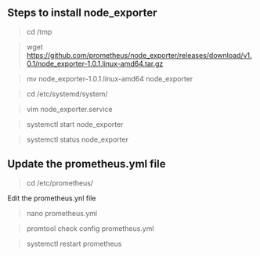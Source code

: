 ## Steps to install node_exporter

> cd /tmp

> wget https://github.com/prometheus/node_exporter/releases/download/v1.0.1/node_exporter-1.0.1.linux-amd64.tar.gz

> mv node_exporter-1.0.1.linux-amd64 node_exporter

> cd /etc/systemd/system/

> vim node_exporter.service

> systemctl start node_exporter

> systemctl status node_exporter

## Update the prometheus.yml file

> cd /etc/prometheus/

Edit the prometheus.ynl file 
> nano prometheus.yml

> promtool check config prometheus.yml

> systemctl restart prometheus

